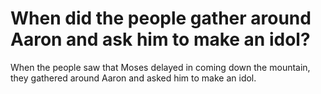 # When did the people gather around Aaron and ask him to make an idol?

When the people saw that Moses delayed in coming down the mountain, they gathered around Aaron and asked him to make an idol.
